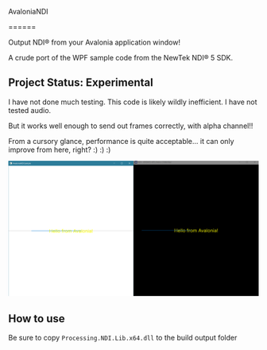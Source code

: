 ﻿AvaloniaNDI

======

Output NDI® from your Avalonia application window!

A crude port of the WPF sample code from the NewTek NDI® 5 SDK.

## Project Status: Experimental

I have not done much testing. This code is likely wildly inefficient. I have not tested audio.

But it works well enough to send out frames correctly, with alpha channel!!

From a cursory glance, performance is quite acceptable... it can only improve from here, right? :) :) :)

![Screenshot of animated progress bar and transparent background](screenshot.png?raw=true "Screenshot of animated progress bar and transparent background")

## How to use

Be sure to copy `Processing.NDI.Lib.x64.dll` to the build output folder


